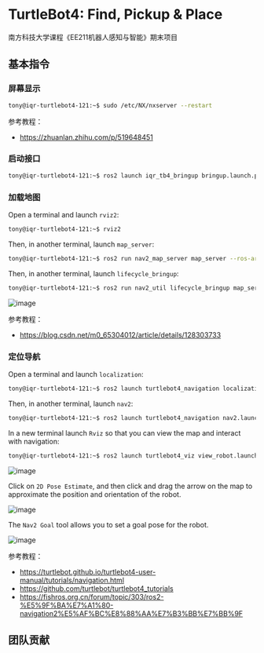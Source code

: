 # TurtleBot4: Find, Pickup & Place

南方科技大学课程《EE211机器人感知与智能》期末项目

## 基本指令

### 屏幕显示

```bash
tony@iqr-turtlebot4-121:~$ sudo /etc/NX/nxserver --restart
```

参考教程：

- https://zhuanlan.zhihu.com/p/519648451

### 启动接口

```bash
tony@iqr-turtlebot4-121:~$ ros2 launch iqr_tb4_bringup bringup.launch.py
```

### 加载地图

Open a terminal and launch `rviz2`:

```bash
tony@iqr-turtlebot4-121:~$ rviz2
```

Then, in another terminal, launch `map_server`:

```bash
tony@iqr-turtlebot4-121:~$ ros2 run nav2_map_server map_server --ros-args -p yaml_filename:=map.yaml
```

Then, in another terminal, launch `lifecycle_bringup`:

```bash
tony@iqr-turtlebot4-121:~$ ros2 run nav2_util lifecycle_bringup map_server
```

![image](https://github.com/HuaYuXiao/turtlebot2_pickup_and_place/assets/117464811/16008ebc-f038-4634-a5e8-1883e577c0b6)

参考教程：
- https://blog.csdn.net/m0_65304012/article/details/128303733

### 定位导航

Open a terminal and launch `localization`:

```bash
tony@iqr-turtlebot4-121:~$ ros2 launch turtlebot4_navigation localization.launch.py map:=map.yaml
```

Then, in another terminal, launch `nav2`:

```bash
tony@iqr-turtlebot4-121:~$ ros2 launch turtlebot4_navigation nav2.launch.py
```

In a new terminal launch `Rviz` so that you can view the map and interact with navigation:

```bash
tony@iqr-turtlebot4-121:~$ ros2 launch turtlebot4_viz view_robot.launch.py
```

![image](https://github.com/HuaYuXiao/tb4_find_pickup_place/assets/117464811/ac469303-28e1-4fce-a1a9-4304e864e7ec)

Click on `2D Pose Estimate`, and then click and drag the arrow on the map to approximate the position and orientation of the robot.

![image](https://github.com/HuaYuXiao/tb4_find_pickup_place/assets/117464811/ee2ff89b-b51e-4383-aade-bf43532ec90f)

The `Nav2 Goal` tool allows you to set a goal pose for the robot. 

![image](https://github.com/HuaYuXiao/tb4_find_pickup_place/assets/117464811/34afbcba-49a8-44c0-b1a3-0485682772b7)

参考教程：

- https://turtlebot.github.io/turtlebot4-user-manual/tutorials/navigation.html
- https://github.com/turtlebot/turtlebot4_tutorials
- https://fishros.org.cn/forum/topic/303/ros2-%E5%9F%BA%E7%A1%80-navigation2%E5%AF%BC%E8%88%AA%E7%B3%BB%E7%BB%9F

## 团队贡献


